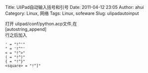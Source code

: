 Title: UliPad自动输入括号和引号
Date: 2011-04-12 23:05
Author: ahui
Category: Linux, 网络
Tags: Linux, sofeware
Slug: ulipadautoinput

打开 ulipad/conf/python.acp文件,在  
[autostring\_append]  
行之后加入

~~~~ {.brush:html}
' = "!^'"
" = '!^"'
< = "!^>"
( = "!^)"
{ = "!^}"
<square> = "!^]"
~~~~
